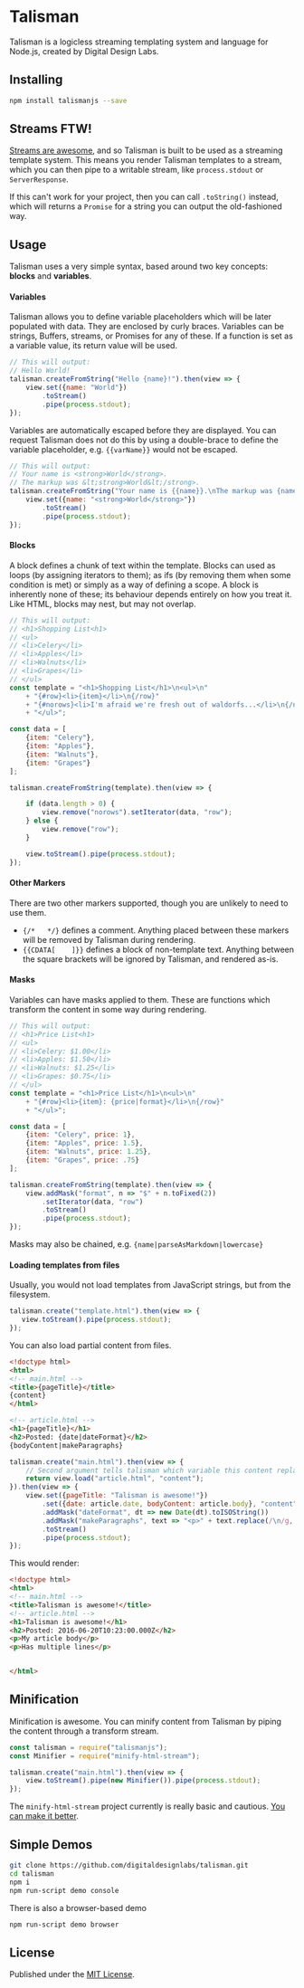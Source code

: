 # Talisman #
Talisman is a logicless streaming templating system and language for Node.js, created by Digital Design Labs.

## Installing ##
```bash
npm install talismanjs --save
```

## Streams FTW! ##
[Streams are awesome](https://jakearchibald.com/2016/streams-ftw/), and so Talisman is built to be used as a streaming template system. This means you render Talisman templates to a stream, which you can then pipe to a writable stream, like `process.stdout` or `ServerResponse`.

If this can't work for your project, then you can call `.toString()` instead, which will returns a `Promise` for a string you can output the old-fashioned way.

## Usage ##
Talisman uses a very simple syntax, based around two key concepts: **blocks** and **variables**.

#### Variables ####
Talisman allows you to define variable placeholders which will be later populated with data. They are enclosed by curly braces. Variables can be strings, Buffers, streams, or Promises for any of these. If a function is set as a variable value, its return value will be used.

```js
// This will output:
// Hello World!
talisman.createFromString("Hello {name}!").then(view => {
    view.set({name: "World"})
        .toStream()
        .pipe(process.stdout);
});
```

Variables are automatically escaped before they are displayed. You can request Talisman does not do this by using a double-brace to define the variable placeholder, e.g. ```{{varName}}``` would not be escaped.

```js
// This will output:
// Your name is <strong>World</strong>.
// The markup was &lt;strong>World&lt;/strong>.
talisman.createFromString("Your name is {{name}}.\nThe markup was {name}.").then(view => {
    view.set({name: "<strong>World</strong>"})
        .toStream()
        .pipe(process.stdout);
});
````

#### Blocks ####
A block defines a chunk of text within the template. Blocks can used as loops (by assigning iterators to them); as ifs (by removing them when some condition is met) or simply as a way of defining a scope.  A block is inherently none of these; its behaviour depends entirely on how you treat it. Like HTML, blocks may nest, but may not overlap.

```js
// This will output:
// <h1>Shopping List<h1>
// <ul>
// <li>Celery</li>
// <li>Apples</li>
// <li>Walnuts</li>
// <li>Grapes</li>
// </ul>
const template = "<h1>Shopping List</h1>\n<ul>\n"
    + "{#row}<li>{item}</li>\n{/row}"
    + "{#norows}<li>I'm afraid we're fresh out of waldorfs...</li>\n{/norows}"
    + "</ul>";

const data = [
    {item: "Celery"},
    {item: "Apples"},
    {item: "Walnuts"},
    {item: "Grapes"}
];

talisman.createFromString(template).then(view => {

    if (data.length > 0) {
        view.remove("norows").setIterator(data, "row");
    } else {
        view.remove("row");
    }

    view.toStream().pipe(process.stdout);
});
```

#### Other Markers ####
There are two other markers supported, though you are unlikely to need to use them.
- ```{/*   */}``` defines a comment. Anything placed between these markers will be removed by Talisman during rendering.
- ```{{CDATA[    ]}}``` defines a block of non-template text. Anything between the square brackets will be ignored by Talisman, and rendered as-is.

#### Masks ####
Variables can have masks applied to them. These are functions which transform the content in some way during rendering.

```js
// This will output:
// <h1>Price List<h1>
// <ul>
// <li>Celery: $1.00</li>
// <li>Apples: $1.50</li>
// <li>Walnuts: $1.25</li>
// <li>Grapes: $0.75</li>
// </ul>
const template = "<h1>Price List</h1>\n<ul>\n"
    + "{#row}<li>{item}: {price|format}</li>\n{/row}"
    + "</ul>";

const data = [
    {item: "Celery", price: 1},
    {item: "Apples", price: 1.5},
    {item: "Walnuts", price: 1.25},
    {item: "Grapes", price: .75}
];

talisman.createFromString(template).then(view => {
    view.addMask("format", n => "$" + n.toFixed(2))
        .setIterator(data, "row")
        .toStream()
        .pipe(process.stdout);
});
```

Masks may also be chained, e.g. ```{name|parseAsMarkdown|lowercase}```

#### Loading templates from files ####
Usually, you would not load templates from JavaScript strings, but from the filesystem.
```js
talisman.create("template.html").then(view => {
   view.toStream().pipe(process.stdout);
});
```
You can also load partial content from files.
```html
<!doctype html>
<html>
<!-- main.html -->
<title>{pageTitle}</title>
{content}
</html>
```
```html
<!-- article.html -->
<h1>{pageTitle}</h1>
<h2>Posted: {date|dateFormat}</h2>
{bodyContent|makeParagraphs}
```
```js
talisman.create("main.html").then(view => {
    // Second argument tells talisman which variable this content replaces
    return view.load("article.html", "content");
}).then(view => {
    view.set({pageTitle: "Talisman is awesome!"})
        .set({date: article.date, bodyContent: article.body}, "content")
        .addMask("dateFormat", dt => new Date(dt).toISOString())
        .addMask("makeParagraphs", text => "<p>" + text.replace(/\n/g, "</p>\n<p>") + "</p>\n")
        .toStream()
        .pipe(process.stdout);
});
```
This would render:
```html
<!doctype html>
<html>
<!-- main.html -->
<title>Talisman is awesome!</title>
<!-- article.html -->
<h1>Talisman is awesome!</h1>
<h2>Posted: 2016-06-20T10:23:00.000Z</h2>
<p>My article body</p>
<p>Has multiple lines</p>


</html>
```

## Minification ##
Minification is awesome. You can minify content from Talisman by piping the content through a transform stream.

```js
const talisman = require("talismanjs");
const Minifier = require("minify-html-stream");

talisman.create("main.html").then(view => {
    view.toStream().pipe(new Minifier()).pipe(process.stdout);
});
```

The `minify-html-stream` project currently is really basic and cautious. [You can make it better](https://github.com/digitaldesignlabs/minify-html-stream).

## Simple Demos ##
```bash
git clone https://github.com/digitaldesignlabs/talisman.git
cd talisman
npm i
npm run-script demo console
```

There is also a browser-based demo

```bash
npm run-script demo browser
```

## License ##
Published under the [MIT License](http://opensource.org/licenses/MIT).
